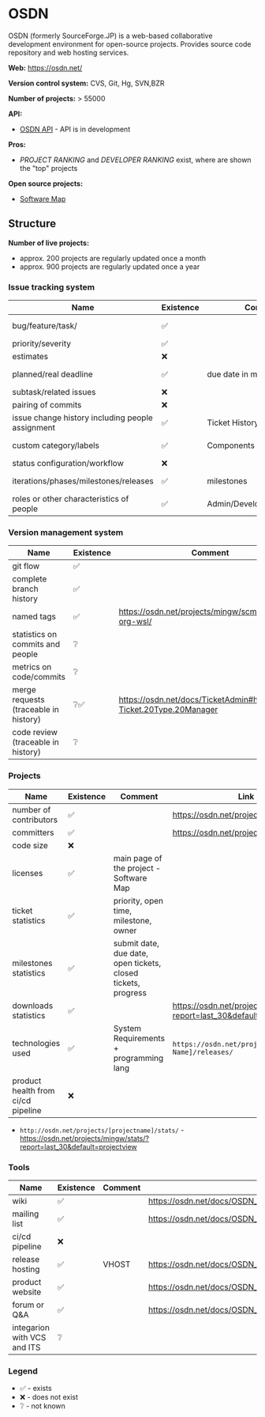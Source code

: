 OSDN
====

OSDN (formerly SourceForge.JP) is a web-based collaborative development environment for open-source projects. Provides source code repository and web hosting services.

**Web:** https://osdn.net/ 

**Version control system:** CVS, Git, Hg, SVN,BZR

**Number of projects:** > 55000 

**API:**

* [OSDN API](https://osdn.net/projects/osdn-codes/wiki/APIGuide) - API is in development

**Pros:** 

* _PROJECT RANKING_ and _DEVELOPER RANKING_ exist, where are shown the "top" projects

**Open source projects:**

* [Software Map](https://osdn.net/softwaremap/trove_list.php)

## Structure

**Number of live projects:** 

* approx. 200 projects are regularly updated once a month
* approx. 900 projects are regularly updated once a year

### Issue tracking system

|Name|Existence|Comment|Link|
|---|---|---|---|
|bug/feature/task/|✅||https://osdn.net/docs/TicketAdmin#h2-Ticket.20Type.20Manager |
|priority/severity|✅||https://osdn.net/projects/mingw/ticket/ |
|estimates|❌||
|planned/real deadline| ✅|due date in milestones|https://osdn.net/docs/TicketAdmin#h2-Milestone.20Management |
|subtask/related issues|❌||
|pairing of commits|❌||
|issue change history including people assignment|✅|Ticket History|
|custom category/labels|✅|Components|https://osdn.net/docs/TicketAdmin#h2-Component.20Manager |
|status configuration/workflow|❌|||
|iterations/phases/milestones/releases|✅|milestones|https://osdn.net/docs/TicketAdmin#h2-Milestone.20Management |
|roles or other characteristics of people|✅|Admin/Developer/Moderator/..|https://osdn.net/docs/Manage_Developers |

### Version management system

|Name|Existence|Comment|
|---|---|---|
|git flow|✅||
|complete branch history|✅||
|named tags|✅|https://osdn.net/projects/mingw/scm/git/mingw-org-wsl/|
|statistics on commits and people|❔||
|metrics on code/commits|❔||
|merge requests (traceable in history)|❔✅|https://osdn.net/docs/TicketAdmin#h2-Ticket.20Type.20Manager|
|code review (traceable in history)|❔||


### Projects

|Name|Existence|Comment|Link|
|---|---|---|---|
|number of contributors|✅||https://osdn.net/projects/mingw/devel/|
|committers|✅||https://osdn.net/projects/mingw/devel/|
|code size|❌||
|licenses|✅|main page of the project - Software Map|
|ticket statistics|✅|priority, open time, milestone, owner|
|milestones statistics|✅|submit date, due date, open tickets, closed tickets, progress|
|downloads statistics|✅||https://osdn.net/projects/mingw/stats/?report=last_30&default=projectview |
|technologies used|✅|System Requirements + programming lang|`https://osdn.net/projects/[Project Name]/releases/`|
|product health from ci/cd pipeline|❌||

* `http://osdn.net/projects/[projectname]/stats/` - https://osdn.net/projects/mingw/stats/?report=last_30&default=projectview

### Tools

|Name|Existence|Comment|Link|
|---|---|---|---|
|wiki|✅||https://osdn.net/docs/OSDN_Serviceshttps://osdn.net/docs/OSDN_Services|
|mailing list|✅||https://osdn.net/docs/OSDN_Services|
|ci/cd pipeline|❌||
|release hosting|✅|VHOST|https://osdn.net/docs/OSDN_Services|
|product website|✅||https://osdn.net/docs/OSDN_Services|
|forum or Q&A|✅||https://osdn.net/docs/OSDN_Services|
|integarion with VCS and ITS|❔||

### Legend

* ✅ - exists
* ❌ - does not exist
* ❔ - not known